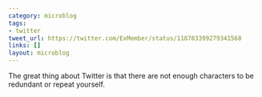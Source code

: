 ```yaml
---
category: microblog
tags:
- twitter
tweet_url: https://twitter.com/ExMember/status/118783399279341568
links: []
layout: microblog
---
```

The great thing about Twitter is that there are not enough characters to be redundant or repeat yourself.
